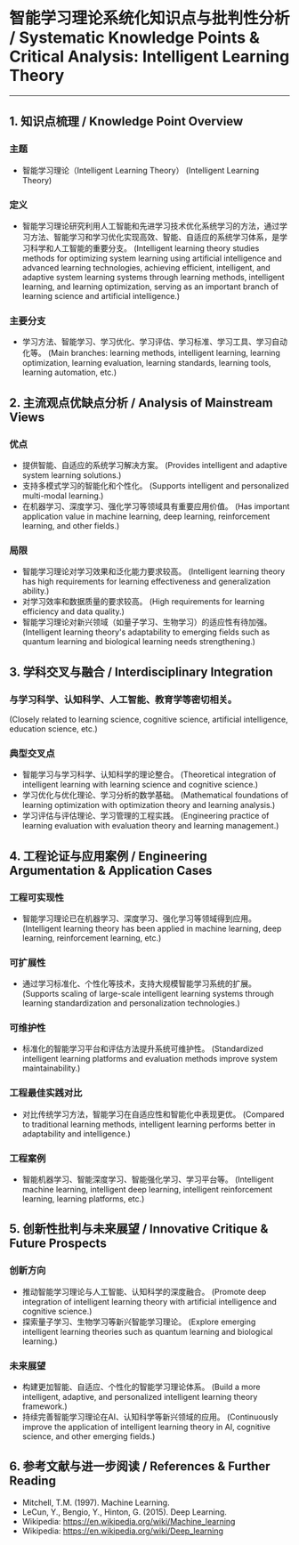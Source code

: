# 智能学习理论系统化知识点与批判性分析 / Systematic Knowledge Points & Critical Analysis: Intelligent Learning Theory

---

## 1. 知识点梳理 / Knowledge Point Overview

### 主题
- 智能学习理论（Intelligent Learning Theory）
  (Intelligent Learning Theory)

### 定义
- 智能学习理论研究利用人工智能和先进学习技术优化系统学习的方法，通过学习方法、智能学习和学习优化实现高效、智能、自适应的系统学习体系，是学习科学和人工智能的重要分支。
  (Intelligent learning theory studies methods for optimizing system learning using artificial intelligence and advanced learning technologies, achieving efficient, intelligent, and adaptive system learning systems through learning methods, intelligent learning, and learning optimization, serving as an important branch of learning science and artificial intelligence.)

### 主要分支
- 学习方法、智能学习、学习优化、学习评估、学习标准、学习工具、学习自动化等。
  (Main branches: learning methods, intelligent learning, learning optimization, learning evaluation, learning standards, learning tools, learning automation, etc.)

## 2. 主流观点优缺点分析 / Analysis of Mainstream Views

### 优点
- 提供智能、自适应的系统学习解决方案。
  (Provides intelligent and adaptive system learning solutions.)
- 支持多模式学习的智能化和个性化。
  (Supports intelligent and personalized multi-modal learning.)
- 在机器学习、深度学习、强化学习等领域具有重要应用价值。
  (Has important application value in machine learning, deep learning, reinforcement learning, and other fields.)

### 局限
- 智能学习理论对学习效果和泛化能力要求较高。
  (Intelligent learning theory has high requirements for learning effectiveness and generalization ability.)
- 对学习效率和数据质量的要求较高。
  (High requirements for learning efficiency and data quality.)
- 智能学习理论对新兴领域（如量子学习、生物学习）的适应性有待加强。
  (Intelligent learning theory's adaptability to emerging fields such as quantum learning and biological learning needs strengthening.)

## 3. 学科交叉与融合 / Interdisciplinary Integration

### 与学习科学、认知科学、人工智能、教育学等密切相关。
  (Closely related to learning science, cognitive science, artificial intelligence, education science, etc.)

### 典型交叉点
- 智能学习与学习科学、认知科学的理论整合。
  (Theoretical integration of intelligent learning with learning science and cognitive science.)
- 学习优化与优化理论、学习分析的数学基础。
  (Mathematical foundations of learning optimization with optimization theory and learning analysis.)
- 学习评估与评估理论、学习管理的工程实践。
  (Engineering practice of learning evaluation with evaluation theory and learning management.)

## 4. 工程论证与应用案例 / Engineering Argumentation & Application Cases

### 工程可实现性
- 智能学习理论已在机器学习、深度学习、强化学习等领域得到应用。
  (Intelligent learning theory has been applied in machine learning, deep learning, reinforcement learning, etc.)

### 可扩展性
- 通过学习标准化、个性化等技术，支持大规模智能学习系统的扩展。
  (Supports scaling of large-scale intelligent learning systems through learning standardization and personalization technologies.)

### 可维护性
- 标准化的智能学习平台和评估方法提升系统可维护性。
  (Standardized intelligent learning platforms and evaluation methods improve system maintainability.)

### 工程最佳实践对比
- 对比传统学习方法，智能学习在自适应性和智能化中表现更优。
  (Compared to traditional learning methods, intelligent learning performs better in adaptability and intelligence.)

### 工程案例
- 智能机器学习、智能深度学习、智能强化学习、学习平台等。
  (Intelligent machine learning, intelligent deep learning, intelligent reinforcement learning, learning platforms, etc.)

## 5. 创新性批判与未来展望 / Innovative Critique & Future Prospects

### 创新方向
- 推动智能学习理论与人工智能、认知科学的深度融合。
  (Promote deep integration of intelligent learning theory with artificial intelligence and cognitive science.)
- 探索量子学习、生物学习等新兴智能学习理论。
  (Explore emerging intelligent learning theories such as quantum learning and biological learning.)

### 未来展望
- 构建更加智能、自适应、个性化的智能学习理论体系。
  (Build a more intelligent, adaptive, and personalized intelligent learning theory framework.)
- 持续完善智能学习理论在AI、认知科学等新兴领域的应用。
  (Continuously improve the application of intelligent learning theory in AI, cognitive science, and other emerging fields.)

## 6. 参考文献与进一步阅读 / References & Further Reading

- Mitchell, T.M. (1997). Machine Learning.
- LeCun, Y., Bengio, Y., Hinton, G. (2015). Deep Learning.
- Wikipedia: <https://en.wikipedia.org/wiki/Machine_learning>
- Wikipedia: <https://en.wikipedia.org/wiki/Deep_learning> 